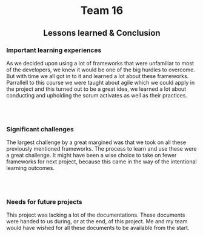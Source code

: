 # <center>Team 16</center>

## <center>Lessons learned & Conclusion</center>

### Important learning experiences

As we decided upon using a lot of frameworks that were unfamiliar to most of the developers, we knew it would be one of the big hurdles to overcome. But with time we all got in to it and learned a lot about these frameworks.  
Parrallell to this course we were taught about agile which we could apply in the project and this turned out to be a great idea, we learned a lot about conducting and upholding the scrum activates as well as their practices.

</br> 
</br>

### Significant challenges

The largest challenge by a great margined was that we took on all these previously mentioned frameworks. The process to learn and use these were a great challenge. It might have been a wise choice to take on fewer frameworks for next project, because this came in the way of the intentional learning outcomes.

</br> 
</br>

### Needs for future projects

This project was lacking a lot of the documentations. These documents were handed to us during, or at the end, of this project. Me and my team would have wished for all these documents to be available from the start.
